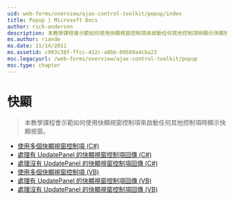 ```yaml
---
uid: web-forms/overview/ajax-control-toolkit/popup/index
title: Popup | Microsoft Docs
author: rick-anderson
description: 本教學課程會示範如何使用快顯視窗控制項來啟動任何其他控制項時顯示快顯視窗。
ms.author: riande
ms.date: 11/14/2011
ms.assetid: c993c38f-ffcc-412c-a8bb-09569a4cba23
msc.legacyurl: /web-forms/overview/ajax-control-toolkit/popup
msc.type: chapter
---
```

<a name="popup"></a>快顯
====================
> 本教學課程會示範如何使用快顯視窗控制項來啟動任何其他控制項時顯示快顯視窗。


- [使用多個快顯視窗控制項 (C#)](using-multiple-popup-controls-cs.md)
- [處理有 UpdatePanel 的快顯視窗控制項回傳 (C#)](handling-postbacks-from-a-popup-control-with-an-updatepanel-cs.md)
- [處理沒有 UpdatePanel 的快顯視窗控制項回傳 (C#)](handling-postbacks-from-a-popup-control-without-an-updatepanel-cs.md)
- [使用多個快顯視窗控制項 (VB)](using-multiple-popup-controls-vb.md)
- [處理有 UpdatePanel 的快顯視窗控制項回傳 (VB)](handling-postbacks-from-a-popup-control-with-an-updatepanel-vb.md)
- [處理沒有 UpdatePanel 的快顯視窗控制項回傳 (VB)](handling-postbacks-from-a-popup-control-without-an-updatepanel-vb.md)
